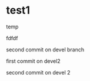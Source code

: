 # test1
temp

fdfdf

second commit on devel branch


first commit on devel2

second commit on devel 2
